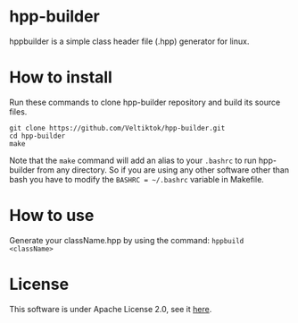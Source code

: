 # hpp-builder
hppbuilder is a simple class header file (.hpp) generator for linux.

# How to install
Run these commands to clone hpp-builder repository and build its source files.
```
git clone https://github.com/Veltiktok/hpp-builder.git
cd hpp-builder
make
```
Note that the `make` command will add an alias to your `.bashrc` to run hpp-builder from any directory.
So if you are using any other software other than bash you have to modify the `BASHRC = ~/.bashrc` variable in Makefile.
# How to use
Generate your className.hpp by using the command:
`hppbuild <className>`

# License
This software is under Apache License 2.0, see it [here](https://github.com/Veltiktok/hpp-builder/blob/main/LICENSE).
